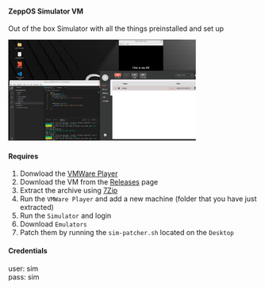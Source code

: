 #### ZeppOS Simulator VM
Out of the box Simulator with all the things preinstalled and set up

<img src="./assets/simulator-vm.png" alt="" width="75%"/>

#### Requires
1. Donwload the [VMWare Player](https://www.vmware.com/products/workstation-player/workstation-player-evaluation.html.html)
2. Download the VM from the [Releases](../../releases) page
3. Extract the archive using [7Zip](https://www.7-zip.org/download.html)
4. Run the `VMWare Player` and add a new machine (folder that you have just extracted)
5. Run the `Simulator` and login
6. Download `Emulators`
7. Patch them by running the `sim-patcher.sh` located on the `Desktop`

#### Credentials
user: sim<br>
pass: sim